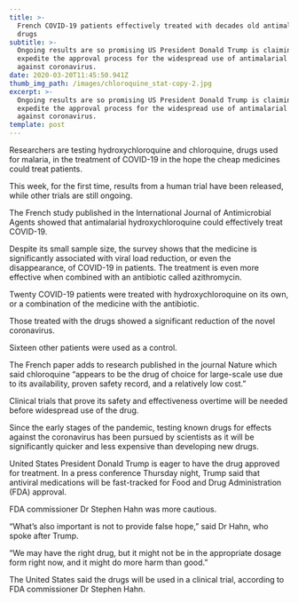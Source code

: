 ```yaml
---
title: >-
  French COVID-19 patients effectively treated with decades old antimalarial
  drugs
subtitle: >-
  Ongoing results are so promising US President Donald Trump is claiming to
  expedite the approval process for the widespread use of antimalarial drugs
  against coronavirus.
date: 2020-03-20T11:45:50.941Z
thumb_img_path: /images/chloroquine_stat-copy-2.jpg
excerpt: >-
  Ongoing results are so promising US President Donald Trump is claiming to
  expedite the approval process for the widespread use of antimalarial drugs
  against coronavirus.
template: post
---
```

Researchers are testing hydroxychloroquine and chloroquine, drugs used for malaria, in the treatment of COVID-19 in the hope the cheap medicines could treat patients.

This week, for the first time, results from a human trial have been released, while other trials are still ongoing.

The French study published in the International Journal of Antimicrobial Agents showed that antimalarial hydroxychloroquine could effectively treat COVID-19.

Despite its small sample size, the survey shows that the medicine is significantly associated with viral load reduction, or even the disappearance, of COVID-19 in patients. The treatment is even more effective when combined with an antibiotic called azithromycin.

Twenty COVID-19 patients were treated with hydroxychloroquine on its own, or a combination of the medicine with the antibiotic.

Those treated with the drugs showed a significant reduction of the novel coronavirus.

Sixteen other patients were used as a control.

The French paper adds to research published in the journal Nature which said chloroquine “appears to be the drug of choice for large-scale use due to its availability, proven safety record, and a relatively low cost.”

Clinical trials that prove its safety and effectiveness overtime will be needed before widespread use of the drug.

Since the early stages of the pandemic, testing known drugs for effects against the coronavirus has been pursued by scientists as it will be significantly quicker and less expensive than developing new drugs.

United States President Donald Trump is eager to have the drug approved for treatment. In a press conference Thursday night, Trump said that antiviral medications will be fast-tracked for Food and Drug Administration (FDA) approval.

FDA commissioner Dr Stephen Hahn was more cautious.

“What’s also important is not to provide false hope,” said Dr Hahn, who spoke after Trump.

“We may have the right drug, but it might not be in the appropriate dosage form right now, and it might do more harm than good.”

The United States said the drugs will be used in a clinical trial, according to FDA commissioner Dr Stephen Hahn.